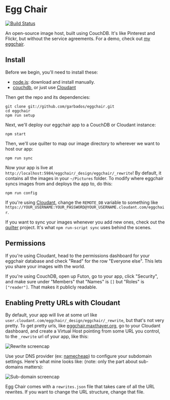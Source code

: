# Egg Chair

[![Build Status](https://travis-ci.org/garbados/eggchair.svg)](https://travis-ci.org/garbados/eggchair)

An open-source image host, built using CouchDB. It's like Pinterest and Flickr, but without the service agreements. For a demo, check out [my eggchair](http://eggchair.maxthayer.org/).

## Install

Before we begin, you'll need to install these:

* [node.js](http://nodejs.org/): download and install manually.
* [couchdb](http://couchdb.apache.org/), or just use [Cloudant](https://cloudant.com/)

Then get the repo and its dependencies:

  	git clone git://github.com/garbados/eggchair.git
    cd eggchair
  	npm run setup

Next, we'll deploy our eggchair app to a CouchDB or Cloudant instance:

    npm start

Then, we'll use quilter to map our image directory to wherever we want to host our app:

    npm run sync

Now your app is live at `http://localhost:5984/eggchair/_design/eggchair/_rewrite`! By default, it contains all the images in your `~/Pictures` folder. To modify where eggchair syncs images from and deploys the app to, do this:

    npm run config

If you're using [Cloudant](https://cloudant.com/), change the `REMOTE_DB` variable to something like `https://YOUR_USERNAME:YOUR_PASSWORD@YOUR_USERNAME.cloudant.com/eggchair`.

If you want to sync your images whenever you add new ones, check out the [quilter](https://github.com/garbados/quilter) project. It's what `npm run-script sync` uses behind the scenes.

## Permissions

If you're using Cloudant, head to the permissions dashboard for your eggchair database and check "Read" for the row "Everyone else". This lets you share your images with the world.

If you're using CouchDB, open up Futon, go to your app, click "Security", and make sure under "Members" that "Names" is `[]` but "Roles" is `["reader"]`. That makes it publicly readable.

## Enabling Pretty URLs with Cloudant

By default, your app will live at some url like `user.cloudant.com/eggchair/_design/eggchair/_rewrite`, but that's not very pretty. To get pretty urls, like [eggchair.maxthayer.org](http://eggchair.maxthayer.org), go to your Cloudant dashboard, and create a Virtual Host pointing from some URL you control, to the `_rewrite` url of your app, like this:

![Rewrite screencap](http://eggchair.maxthayer.org/_rewrite/img/Screen%20Shot%202014-03-28%20at%2010.57.27%20AM.png)

Use your DNS provider (ex: [namecheap](http://www.namecheap.com/)) to configure your subdomain settings. Here's what mine looks like: (note: only the part about sub-domains matters):

![Sub-domain screencap](http://eggchair.maxthayer.org/api/Screen%20Shot%202013-06-23%20at%2010.06.55%20PM.png/img)

Egg Chair comes with a `rewrites.json` file that takes care of all the URL rewrites. If you want to change the URL structure, change that file.
